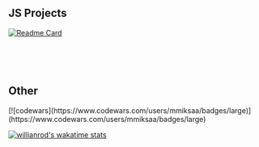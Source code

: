 
<h2>JS Projects</h2>

[![Readme Card](https://github-readme-stats.vercel.app/api/pin/?username=mmiksaa&repo=cardGame-twentyOne)](https://github.com/mmiksaa/cardGame-twentyOne)

<!--  <h3> 
 
 [🃏 card game 21](https://github.com/mmiksaa/cardGame-twentyOne)
 
</h3> -->

</br></br></br>

<h2>Other</h2>
[![codewars](https://www.codewars.com/users/mmiksaa/badges/large)](https://www.codewars.com/users/mmiksaa/badges/large) 


[![willianrod's wakatime stats](https://github-readme-stats.vercel.app/api/wakatime?username=@miksa&layout=compact)](https://wakatime.com/@miksa)

<!--START_SECTION:waka-->
<!--END_SECTION:waka-->
